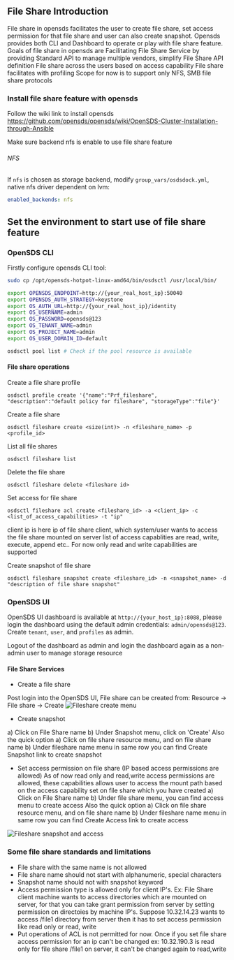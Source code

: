 ## File Share Introduction
File share in opensds facilitates the user to create file share, set access permission for that file share and user can also create snapshot. Opensds provides both CLI and Dashboard to operate or play with file share feature.
Goals of file share in opensds are
Facilitating File Share Service by providing Standard API to manage multiple vendors, simplify File Share API definition
File share across the users based on access capability
File share facilitates with profiling
Scope for now is to support only NFS, SMB file share protocols

### Install file share feature with opensds
Follow the wiki link to install opensds https://github.com/opensds/opensds/wiki/OpenSDS-Cluster-Installation-through-Ansible

Make sure backend nfs is enable to use file share feature 
###### NFS
If `nfs` is chosen as storage backend, modify `group_vars/osdsdock.yml`, native nfs driver dependent on lvm:
```yaml
enabled_backends: nfs
```

## Set the environment to start use of file share feature

### OpenSDS CLI
Firstly configure opensds CLI tool:
```bash
sudo cp /opt/opensds-hotpot-linux-amd64/bin/osdsctl /usr/local/bin/

export OPENSDS_ENDPOINT=http://{your_real_host_ip}:50040
export OPENSDS_AUTH_STRATEGY=keystone
export OS_AUTH_URL=http://{your_real_host_ip}/identity
export OS_USERNAME=admin
export OS_PASSWORD=opensds@123
export OS_TENANT_NAME=admin
export OS_PROJECT_NAME=admin
export OS_USER_DOMAIN_ID=default

osdsctl pool list # Check if the pool resource is available
```

#### File share operations
Create a file share profile
```
osdsctl profile create '{"name":"Prf_fileshare", "description":"default policy for fileshare", "storageType":"file"}'
```

Create a file share
```
osdsctl fileshare create <size(int)> -n <fileshare_name> -p <profile_id>
```
List all file shares

```
osdsctl fileshare list
```
Delete the file share
```
osdsctl fileshare delete <fileshare id>
```
Set access for file share

```
osdsctl fileshare acl create <fileshare_id> -a <client_ip> -c <list_of_access_capabilities> -t "ip"
```
client ip is here ip of file share client, which system/user wants to access the file share mounted on server
list of access capablities are read, write, execute, append etc.. For now only read and write capabilities are supported


Create snapshot of file share
```
osdsctl fileshare snapshot create <fileshare_id> -n <snapshot_name> -d "description of file share snapshot"
```

### OpenSDS UI
OpenSDS UI dashboard is available at `http://{your_host_ip}:8088`, please login the dashboard using the default admin credentials: `admin/opensds@123`. Create `tenant`, `user`, and `profiles` as admin.

Logout of the dashboard as admin and login the dashboard again as a non-admin user to manage storage resource

#### File Share Services
* Create a file share

Post login into the OpenSDS UI, File share can be created from: Resource -> File share -> Create
![Fileshare create menu](https://github.com/Shruthi-1MN/documentation/blob/fileshare-userguide/readthedocs/starterguides/userguides/fileshare_menu.PNG)

* Create snapshot

a) Click on File Share name
b) Under Snapshot menu, click on 'Create'
Also the quick option 
a) Click on file share resource menu, and on file share name
b) Under fileshare name menu in same row you can find Create Snapshot link to create snapshot

* Set access permission on file share (IP based access permissions are allowed)
As of now read only and read,write access permissions are allowed, these capabilities allows user to access the mount path based on the access capability set on file share which you have created 
a) Click on File Share name
b) Under file share menu, you can find access menu to create access
Also the quick option 
a) Click on file share resource menu, and on file share name
b) Under fileshare name menu in same row you can find Create Access link to create access

![Fileshare snapshot and access](https://github.com/Shruthi-1MN/documentation/blob/fileshare-userguide/readthedocs/starterguides/userguides/snapshot_access.PNG)

### Some file share standards and limitations

* File share with the same name is not allowed
* File share name should not start with alphanumeric, special characters 
* Snapshot name should not with snapshot keyword 
* Access permission type is allowed only for client IP's. Ex: File Share client machine wants to access directories which are mounted on server, for that you can take grant permission from server by setting permission on directoies by machine IP's. Suppose 10.32.14.23 wants to access /file1 directory from server then it has to set access permission like read only or read, write
* Put operations of ACL is not permitted for now. Once if you set file share access permission for an ip can't be changed ex: 10.32.190.3 is read only for file share /file1 on server, it can't be changed again to read,write

